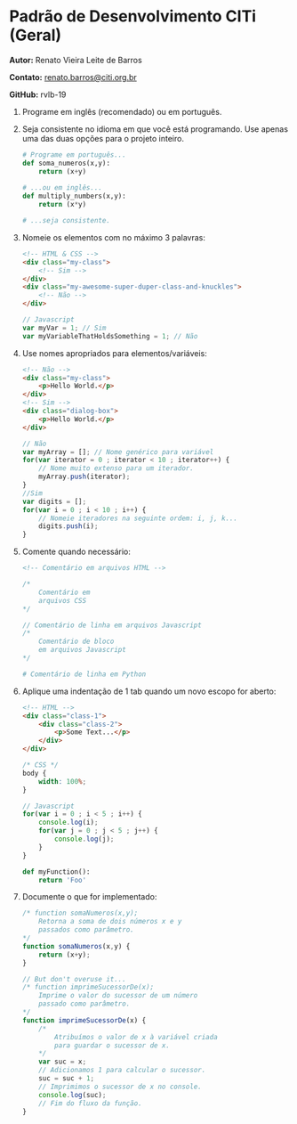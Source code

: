 # Padrão de Desenvolvimento CITi (Geral)
__Autor:__ Renato Vieira Leite de Barros

__Contato:__ renato.barros@citi.org.br

__GitHub:__ rvlb-19

1. Programe em inglês (recomendado) ou em português.

2. Seja consistente no idioma em que você está programando. Use apenas uma das duas opções para o projeto inteiro.

    ```python
    # Programe em português...
    def soma_numeros(x,y):
        return (x+y)
        
    # ...ou em inglês...
    def multiply_numbers(x,y):
        return (x*y)
    
    # ...seja consistente.
    ```

3. Nomeie os elementos com no máximo 3 palavras:

    ```html
    <!-- HTML & CSS -->
    <div class="my-class">
        <!-- Sim -->
    </div>
    <div class="my-awesome-super-duper-class-and-knuckles">
        <!-- Não -->
    </div>
    ```
    ```javascript
    // Javascript
    var myVar = 1; // Sim
    var myVariableThatHoldsSomething = 1; // Não
    ```
4. Use nomes apropriados para elementos/variáveis:

    ```html
    <!-- Não -->
    <div class="my-class">
        <p>Hello World.</p>
    </div>
    <!-- Sim -->
    <div class="dialog-box">
        <p>Hello World.</p>
    </div>
    ```
    
    ```javascript
    // Não
    var myArray = []; // Nome genérico para variável
    for(var iterator = 0 ; iterator < 10 ; iterator++) {
        // Nome muito extenso para um iterador.
        myArray.push(iterator);
    }
    //Sim
    var digits = [];
    for(var i = 0 ; i < 10 ; i++) {
        // Nomeie iteradores na seguinte ordem: i, j, k...
        digits.push(i);
    }
    ```

5. Comente quando necessário:

    ```html
    <!-- Comentário em arquivos HTML -->
    ```

    ```css
    /* 
        Comentário em 
        arquivos CSS
    */
    ```

    ```javascript
    // Comentário de linha em arquivos Javascript
    /*
        Comentário de bloco 
        em arquivos Javascript
    */
    ```
    
    ```python
    # Comentário de linha em Python
    ```

6. Aplique uma indentação de 1 tab quando um novo escopo for aberto:

    ```html
    <!-- HTML -->
    <div class="class-1">
        <div class="class-2">
            <p>Some Text...</p>
        </div>
    </div>
    ```
    
    ```css
    /* CSS */
    body {
        width: 100%;
    }
    ```
    
    ```javascript
    // Javascript
    for(var i = 0 ; i < 5 ; i++) {
        console.log(i);
        for(var j = 0 ; j < 5 ; j++) {
            console.log(j);
        }
    }
    ```
    
    ```python
    def myFunction():
        return 'Foo'
    ```

7. Documente o que for implementado:

    ```javascript
    /* function somaNumeros(x,y);
        Retorna a soma de dois números x e y
        passados como parâmetro.
    */
    function somaNumeros(x,y) {
        return (x+y);
    }

    // But don't overuse it...
    /* function imprimeSucessorDe(x);
        Imprime o valor do sucessor de um número
        passado como parâmetro.
    */
    function imprimeSucessorDe(x) {
        /*
            Atribuímos o valor de x à variável criada 
            para guardar o sucessor de x.
        */
        var suc = x;
        // Adicionamos 1 para calcular o sucessor.
        suc = suc + 1;
        // Imprimimos o sucessor de x no console.
        console.log(suc);
        // Fim do fluxo da função.
    }
    ```
